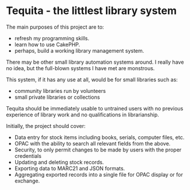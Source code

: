 # Tequita - the littlest library system
The main purposes of this project are to:
* refresh my programming skills.
* learn how to use CakePHP.
* perhaps, build a working library management system.

There may be other small library automation systems around. I really have no 
idea, but the full-blown systems I have met are monstrous.

This system, if it has any use at all, would be for small libraries such as:
* community libraries run by volunteers
* small private libraries or collections

Tequita should be immediately usable to untrained users with no previous
experience of library work and no qualifications in librarianship.

Initially, the project should cover:
* Data entry for stock items including books, serials, computer files, etc.
* OPAC with the ability to search all relevant fields from the above.
* Security, to only permit changes to be made by users with the proper credentials
* Updating and deleting stock records.
* Exporting data to MARC21 and JSON formats.
* Aggregating exported records into a single file for OPAC display or for exchange.
